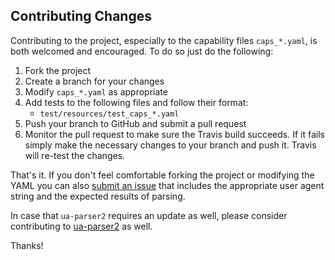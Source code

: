 Contributing Changes
--------------------

Contributing to the project, especially to the capability files `caps_*.yaml`, is both welcomed and encouraged. To do so just do the following:

1. Fork the project
2. Create a branch for your changes
3. Modify `caps_*.yaml` as appropriate
4. Add tests to the following files and follow their format:
    * `test/resources/test_caps_*.yaml`
5. Push your branch to GitHub and submit a pull request
6. Monitor the pull request to make sure the Travis build succeeds.
If it fails simply make the necessary changes to your branch and push it. Travis will re-test the changes.

That's it. If you don't feel comfortable forking the project or modifying the YAML you can also [submit an issue][issues] that includes the appropriate user agent string and the expected results of parsing.

In case that `ua-parser2` requires an update as well, please consider contributing to [ua-parser2][] as well.

Thanks!

[issues]: https://github.com/commenthol/ua-parser-caps/issues
[ua-parser2]: http://github.com/commenthol/ua-parser2
